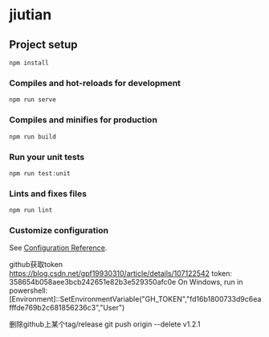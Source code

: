 # jiutian

## Project setup
```
npm install
```

### Compiles and hot-reloads for development
```
npm run serve
```

### Compiles and minifies for production
```
npm run build
```

### Run your unit tests
```
npm run test:unit
```

### Lints and fixes files
```
npm run lint
```

### Customize configuration
See [Configuration Reference](https://cli.vuejs.org/config/).

github获取token
https://blog.csdn.net/gpf19930310/article/details/107122542
token: 358654b058aee3bcb242651e82b3e529350afc0e
On Windows, run in powershell:
[Environment]::SetEnvironmentVariable("GH_TOKEN","fd16b1800733d9c6eafffde769b2c681856236c3","User")

删除github上某个tag/release
 git push origin --delete v1.2.1